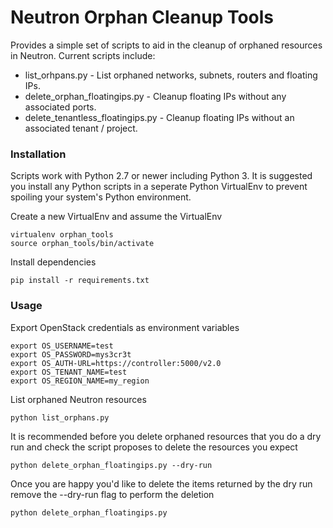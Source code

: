 # Neutron Orphan Cleanup Tools

Provides a simple set of scripts to aid in the cleanup of orphaned resources in Neutron. Current scripts include:

 * list_orhpans.py - List orphaned networks, subnets, routers and floating IPs.
 * delete_orphan_floatingips.py - Cleanup floating IPs without any associated ports.
 * delete_tenantless_floatingips.py - Cleanup floating IPs without an associated tenant / project.


### Installation

Scripts work with Python 2.7 or newer including Python 3. It is suggested you install any Python scripts in a seperate Python VirtualEnv to prevent spoiling your system's Python environment.

Create a new VirtualEnv and assume the VirtualEnv

```
virtualenv orphan_tools
source orphan_tools/bin/activate
```

Install dependencies

`pip install -r requirements.txt`


### Usage

Export OpenStack credentials as environment variables

```
export OS_USERNAME=test
export OS_PASSWORD=mys3cr3t
export OS_AUTH-URL=https://controller:5000/v2.0
export OS_TENANT_NAME=test
export OS_REGION_NAME=my_region
```

List orphaned Neutron resources

`python list_orphans.py`

It is recommended before you delete orphaned resources that you do a dry run and check the script proposes to delete the resources you expect

`python delete_orphan_floatingips.py --dry-run`

Once you are happy you'd like to delete the items returned by the dry run remove the --dry-run flag to perform the deletion

`python delete_orphan_floatingips.py`
